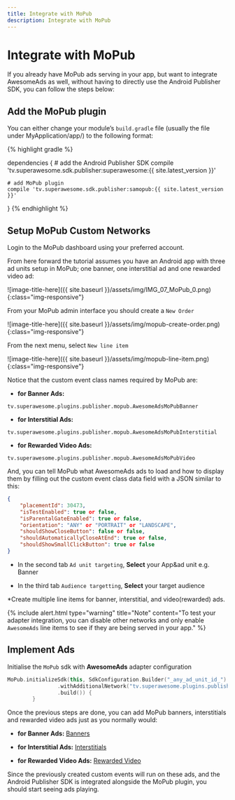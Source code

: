 ```yaml
---
title: Integrate with MoPub
description: Integrate with MoPub
---
```


# Integrate with MoPub

If you already have MoPub ads serving in your app, but want to integrate AwesomeAds as well, without having to directly use the Android Publisher SDK, you can follow the steps below:

## Add the MoPub plugin

You can either change your module’s `build.gradle` file (usually the file under MyApplication/app/) to the following format:

{% highlight gradle %}

dependencies {
    # add the Android Publisher SDK
    compile 'tv.superawesome.sdk.publisher:superawesome:{{ site.latest_version }}'

    # add MoPub plugin
    compile 'tv.superawesome.sdk.publisher:samopub:{{ site.latest_version }}'
}
{% endhighlight %}

## Setup MoPub Custom Networks

Login to the MoPub dashboard using your preferred account.

From here forward the tutorial assumes you have an Android app with three ad units setup in MoPub; one banner, one interstitial ad and one rewarded video ad:

![image-title-here]({{ site.baseurl }}/assets/img/IMG_07_MoPub_0.png){:class="img-responsive"}

From your MoPub admin interface you should create a `New Order`

![image-title-here]({{ site.baseurl }}/assets/img/mopub-create-order.png){:class="img-responsive"}

From the next menu, select `New line item`

![image-title-here]({{ site.baseurl }}/assets/img/mopub-line-item.png){:class="img-responsive"}

Notice that the custom event class names required by MoPub are:
 - <strong>for Banner Ads:</strong>
 
 `tv.superawesome.plugins.publisher.mopub.AwesomeAdsMoPubBanner`
 - <strong>for Interstitial Ads:</strong> 
 
 `tv.superawesome.plugins.publisher.mopub.AwesomeAdsMoPubInterstitial`
 - <strong>for Rewarded Video Ads:</strong> 
 
 `tv.superawesome.plugins.publisher.mopub.AwesomeAdsMoPubVideo`

And, you can tell MoPub what AwesomeAds ads to load and how to display them by filling out the custom event class data field with a JSON similar to this:

```json
{
    "placementId": 30473,
    "isTestEnabled": true or false,
    "isParentalGateEnabled": true or false,
    "orientation": "ANY" or "PORTRAIT" or "LANDSCAPE",
    "shouldShowCloseButton": false or false,
    "shouldAutomaticallyCloseAtEnd": true or false,
    "shouldShowSmallClickButton": true or false
}
```

- In the second tab `Ad unit targeting`, <strong>Select</strong> your App&ad unit e.g. Banner

- In the third tab `Audience targetting`, <strong>Select</strong> your target audience

*Create multiple line items for banner, interstitial, and video(rewarded) ads.

{% include alert.html type="warning" title="Note" content="To test your adapter integration, you can disable other networks and only enable `AwesomeAds` line items to see if they are being served in your app." %}


## Implement Ads

Initialise the `MoPub` sdk with <strong>AwesomeAds</strong> adapter configuration

```kotlin
MoPub.initializeSdk(this, SdkConfiguration.Builder("_any_ad_unit_id_")
                .withAdditionalNetwork("tv.superawesome.plugins.publisher.mopub.AwesomeAdsMoPubAdapterConfiguration")
                .build()) {
        }
```

Once the previous steps are done, you can add MoPub banners, interstitials and rewarded video ads just as you normally would:

 - <strong>for Banner Ads:</strong>
 [Banners](https://developers.mopub.com/publishers/android/banner/)
 
 - <strong>for Interstitial Ads:</strong> 
 [Interstitials](https://developers.mopub.com/publishers/android/interstitial/)

 - <strong>for Rewarded Video Ads:</strong> 
 [Rewarded Video](https://developers.mopub.com/publishers/android/rewarded-video/)

Since the previously created custom events will run on these ads, and the Android Publisher SDK is integrated alongside the MoPub plugin, you should start seeing ads playing.